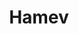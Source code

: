 ---
layout: autor
title: Hamev
posicion: Director del sello Carnivale
generosAutor: Terror
paisAutor: Perú
imagenAutor:
---